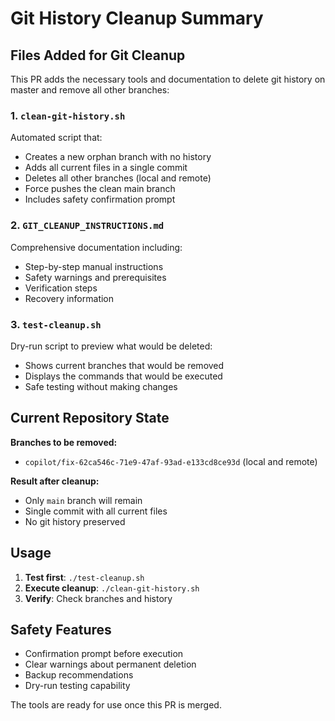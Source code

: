 # Git History Cleanup Summary

## Files Added for Git Cleanup

This PR adds the necessary tools and documentation to delete git history on master and remove all other branches:

### 1. `clean-git-history.sh`
Automated script that:
- Creates a new orphan branch with no history
- Adds all current files in a single commit
- Deletes all other branches (local and remote)
- Force pushes the clean main branch
- Includes safety confirmation prompt

### 2. `GIT_CLEANUP_INSTRUCTIONS.md`
Comprehensive documentation including:
- Step-by-step manual instructions
- Safety warnings and prerequisites
- Verification steps
- Recovery information

### 3. `test-cleanup.sh`
Dry-run script to preview what would be deleted:
- Shows current branches that would be removed
- Displays the commands that would be executed
- Safe testing without making changes

## Current Repository State

**Branches to be removed:**
- `copilot/fix-62ca546c-71e9-47af-93ad-e133cd8ce93d` (local and remote)

**Result after cleanup:**
- Only `main` branch will remain
- Single commit with all current files
- No git history preserved

## Usage

1. **Test first**: `./test-cleanup.sh`
2. **Execute cleanup**: `./clean-git-history.sh`
3. **Verify**: Check branches and history

## Safety Features

- Confirmation prompt before execution
- Clear warnings about permanent deletion
- Backup recommendations
- Dry-run testing capability

The tools are ready for use once this PR is merged.